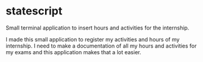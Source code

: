 # statescript
Small terminal application to insert hours and activities for the internship.

I made this small application to register my activities and hours of my internship. 
I need to make a documentation of all my hours and activities for my exams and this 
application makes that a lot easier.
